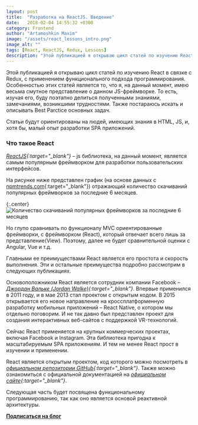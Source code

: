 ```yaml
---
layout: post
title:  "Разработка на ReactJS. Введение"
date:   2018-02-04 14:55:32 +0300
category: Frontend
author: "Artamoshkin Maxim"
image: "/assets/react_lessons_intro.png"
image_alt: ""
tags: [React, ReactJS, Redux, Lessons]
description: "Этой публикацией я открываю цикл статей по изучению ReactJS в связке с Redux, применяя функциональный подход программирования"
---
```


Этой публикацией я открываю цикл статей по изучению React в связке с Redux, с применением функционального подхода программирования. 
Особенностью этих статей является то, что я, на данный момент, имею весьма смутное представление о данном JS-фреймворке. То есть, изучая его, буду поэтапно делиться полученными знаниями, замечаниями, возникшими трудностями.
Также постараюсь искать и описывать Best Parctice основных задач.
<!-- more -->

Статьи будут ориентированы на людей, имеющих знания в HTML, JS, и, хотя бы, малый опыт разработки SPA приложений.

### Что такое React ###

*[ReactJS](https://reactjs.org/ "React - A JavaScript library for building user interfaces"){:target="_blank"}* – js библиотека, на данный момент, является самым популярным фреймворком для разработки пользовательских интерфейсов.

На рисунке ниже представлен график (на основе данных с [npmtrends.com](http://www.npmtrends.com "npmtrends.com"){:target="_blank"}) отражающий количество скачиваний популярных фреймворков за последние 6 месяцев. 

{:.center}
![Количество скачиваний популярных фреймворков за последние 6 месяцев](https://blog.zverit.com/assets/npmtrends_frameworks.png)

Но глупо сравнивать по функционалу MVC ориентированные фреймворки, с фреймворком (React), который отвечает всего лишь за представление(View). Поэтому, далее не будет сравнительной оценки с Angular, Vue и т.д.

Главными ее преимуществами React является его простота и скорость выполнения. Эти и остальные преимущества подробно рассмотрим в следующих публикациях.


Основоположником React является сотрудник компании Facebook – *[Джордан Вальке (Jordan Walke)](https://github.com/jordwalke "Jordan Walke - GitHub"){:target="_blank"}*. Впервые применился в 2011 году, и в мае 2013 стал проектом с открытым кодом. В 2015 открывается его новое направление на кроссплатформенную разработку мобильных приложений – React Native, о котором мы отдельно поговорим.
И не так давно был представлен проект для создания интерактивных веб-сайтов с поддержкой VR-технологий.


Сейчас React применяется на крупных коммерческих проектах, включая Facebook и Instagram. Эта библиотека пригодна к масштабируемым SPA приложениям. И тем не менее React прост в изучении и применении.


React является открытым проектом, код которого можно посмотреть в *[официальном репозитории GitHub](https://github.com/facebook/react "Официальный репозиторй ReactJS"){:target="_blank"}*. Также можно ознакомиться с официальной документацией на *[официальном сайте](https://reactjs.org/ "Официальный сайт ReactJS"){:target="_blank"}*.

Следующая часть будет посвящена функциональному программированию, так как оно является основой реактивной архитектуры.


**[Подписаться на блог](#subscribe "Подписаться на рассылку")**
